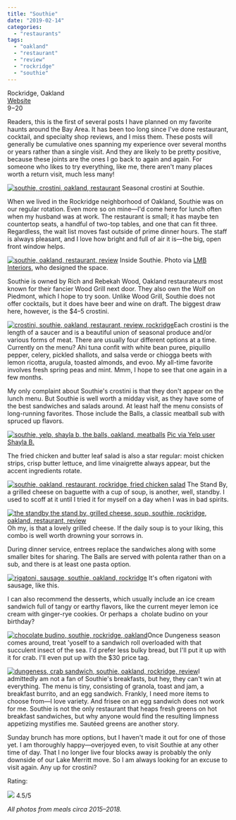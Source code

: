 ```yaml
---
title: "Southie"
date: "2019-02-14"
categories:
  - "restaurants"
tags:
  - "oakland"
  - "restaurant"
  - "review"
  - "rockridge"
  - "southie"
---
```


Rockridge, Oakland\
[Website](http://southieoakland.com/?page_id=5)\
$9-$20

Readers, this is the first of several posts I have planned on my favorite haunts around the Bay Area. It has been too long since I've done restaurant, cocktail, and specialty shop reviews, and I miss them. These posts will generally be cumulative ones spanning my experience over several months or years rather than a single visit. And they are likely to be pretty positive, because these joints are the ones I go back to again and again. For someone who likes to try everything, like me, there aren't many places worth a return visit, much less many!




<div class="caption">

[![southie, crostini, oakland, restaurant](https://thegourmez-wpmedia.s3.amazonaws.com/2019/02/Southie-2-500x313.jpg)](https://thegourmez-wpmedia.s3.amazonaws.com/2019/02/Southie-2.jpg) Seasonal crostini at Southie.</div>


When we lived in the Rockridge neighborhood of Oakland, Southie was on our regular rotation. Even more so on mine—I'd come here for lunch often when my husband was at work. The restaurant is small; it has maybe ten countertop seats, a handful of two-top tables, and one that can fit three. Regardless, the wait list moves fast outside of prime dinner hours. The staff is always pleasant, and I love how bright and full of air it is—the big, open front window helps.




<div class="caption">

[![southie, oakland, restaurant, review](https://thegourmez-wpmedia.s3.amazonaws.com/2019/02/hargis_110409_012_LowRes-500x402.jpg)](https://thegourmez-wpmedia.s3.amazonaws.com/2019/02/hargis_110409_012_LowRes.jpg) Inside Southie. Photo via [LMB Interiors](https://www.lmbinteriors.com/restaurant-design/southie-is-open-for-biz/), who designed the space.</div>


Southie is owned by Rich and Rebekah Wood, Oakland restaurateurs most known for their fancier Wood Grill next door. They also own the Wolf on Piedmont, which I hope to try soon. Unlike Wood Grill, Southie does not offer cocktails, but it does have beer and wine on draft. The biggest draw here, however, is the $4–5 crostini.

[![crostini, southie, oakland, restaurant, review, rockridge](https://thegourmez-wpmedia.s3.amazonaws.com/2019/02/Southie-500x454.jpg)](https://thegourmez-wpmedia.s3.amazonaws.com/2019/02/Southie.jpg)Each crostini is the length of a saucer and is a beautiful union of seasonal produce and/or various forms of meat. There are usually four different options at a time. Currently on the menu? Ahi tuna confit with white bean puree, piquillo pepper, celery, pickled shallots, and salsa verde or chiogga beets with lemon ricotta, arugula, toasted almonds, and evoo. My all-time favorite involves fresh spring peas and mint. Mmm, I hope to see that one again in a few months.

My only complaint about Southie's crostini is that they don't appear on the lunch menu. But Southie is well worth a midday visit, as they have some of the best sandwiches and salads around. At least half the menu consists of long-running favorites. Those include the Balls, a classic meatball sub with spruced up flavors.




<div class="caption">

[![southie, yelp, shayla b, the balls, oakland, meatballs](https://thegourmez-wpmedia.s3.amazonaws.com/2019/02/the-balls-southie-500x375.jpg)](https://thegourmez-wpmedia.s3.amazonaws.com/2019/02/the-balls-southie.jpg) [Pic via Yelp user Shayla B.](https://www.yelp.com/user_details?userid=LNzUe8fwKeS5HRaxtb55gw)</div>


The fried chicken and butter leaf salad is also a star regular: moist chicken strips, crisp butter lettuce, and lime vinaigrette always appear, but the accent ingredients rotate.

[![southie, oakland, restaurant, rockridge, fried chicken salad](https://thegourmez-wpmedia.s3.amazonaws.com/2019/02/Southie_4-375x500.jpg)](https://thegourmez-wpmedia.s3.amazonaws.com/2019/02/Southie_4.jpg) The Stand By, a grilled cheese on baguette with a cup of soup, is another, well, standby. I used to scoff at it until I tried it for myself on a day when I was in bad spirits.

[![the standby the stand by, grilled cheese, soup, southie, rockridge, oakland, restaurant, review](https://thegourmez-wpmedia.s3.amazonaws.com/2019/02/Southie_2-500x291.jpg)](https://thegourmez-wpmedia.s3.amazonaws.com/2019/02/Southie_2.jpg)Oh my, is that a lovely grilled cheese. If the daily soup is to your liking, this combo is well worth drowning your sorrows in.

During dinner service, entrees replace the sandwiches along with some smaller bites for sharing. The Balls are served with polenta rather than on a sub, and there is at least one pasta option.




<div class="caption">

[![rigatoni, sausage, southie, oakland, rockridge](https://thegourmez-wpmedia.s3.amazonaws.com/2019/02/Southie-21-500x282.jpg)](https://thegourmez-wpmedia.s3.amazonaws.com/2019/02/Southie-21.jpg) It's often rigatoni with sausage, like this.</div>


I can also recommend the desserts, which usually include an ice cream sandwich full of tangy or earthy flavors, like the current meyer lemon ice cream with ginger-rye cookies. Or perhaps a  cholate budino on your birthday?

[![chocolate budino, southie, rockridge, oakland](https://thegourmez-wpmedia.s3.amazonaws.com/2019/02/Southie_3-500x500.jpg)](https://thegourmez-wpmedia.s3.amazonaws.com/2019/02/Southie_3.jpg)Once Dungeness season comes around, treat 'yoself to a sandwich roll overloaded with that succulent insect of the sea. I'd prefer less bulky bread, but I'll put it up with it for crab. I'll even put up with the $30 price tag.

[![dungeness, crab sandwich, southie, oakland, rockridge, review](https://thegourmez-wpmedia.s3.amazonaws.com/2019/02/Southie-3-500x500.jpg)](https://thegourmez-wpmedia.s3.amazonaws.com/2019/02/Southie-3.jpg)I admittedly am not a fan of Southie's breakfasts, but hey, they can't win at everything. The menu is tiny, consisting of granola, toast and jam, a breakfast burrito, and an egg sandwich. Frankly, I need more items to choose from—I love variety. And frisee on an egg sandwich does not work for me. Southie is not the only restaurant that heaps fresh greens on hot breakfast sandwiches, but why anyone would find the resulting limpness appetizing mystifies me. Sautéed greens are another story.

Sunday brunch has more options, but I haven't made it out for one of those yet. I am thoroughly happy—overjoyed even, to visit Southie at any other time of day. That I no longer live four blocks away is probably the only downside of our Lake Merritt move. So I am always looking for an excuse to visit again. Any up for crostini?

Rating:




<div class="caption">

[![](https://thegourmez-wpmedia.s3.amazonaws.com/2009/02/rating_truffle1.gif)](https://thegourmez-wpmedia.s3.amazonaws.com/2009/02/rating_truffle1.gif) 4.5/5</div>


_All photos from meals circa 2015–2018._
